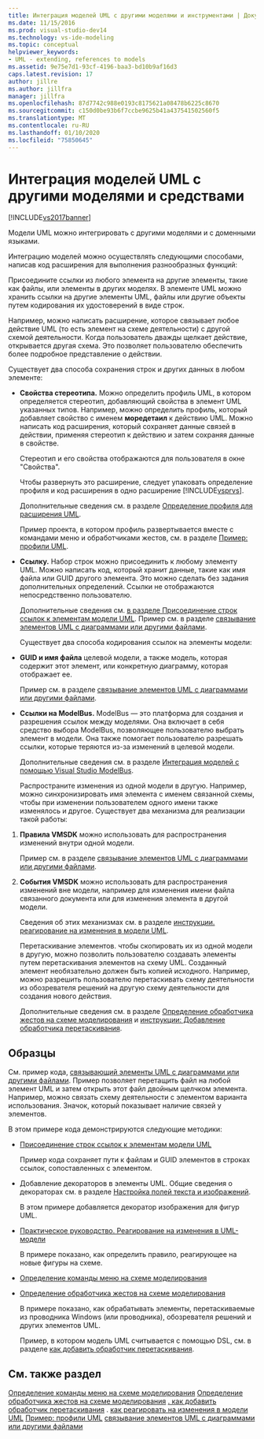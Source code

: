```yaml
---
title: Интеграция моделей UML с другими моделями и инструментами | Документация Майкрософт
ms.date: 11/15/2016
ms.prod: visual-studio-dev14
ms.technology: vs-ide-modeling
ms.topic: conceptual
helpviewer_keywords:
- UML - extending, references to models
ms.assetid: 9e75e7d1-93cf-4196-baa3-bd10b9af16d3
caps.latest.revision: 17
author: jillre
ms.author: jillfra
manager: jillfra
ms.openlocfilehash: 87d7742c988e0193c8175621a08478b6225c8670
ms.sourcegitcommit: c150d0be93b6f7ccbe9625b41a437541502560f5
ms.translationtype: MT
ms.contentlocale: ru-RU
ms.lasthandoff: 01/10/2020
ms.locfileid: "75850645"
---
```

# <a name="integrate-uml-models-with-other-models-and-tools"></a>Интеграция моделей UML с другими моделями и средствами
[!INCLUDE[vs2017banner](../includes/vs2017banner.md)]

Модели UML можно интегрировать с другими моделями и с доменными языками.

 Интеграцию моделей можно осуществлять следующими способами, написав код расширения для выполнения разнообразных функций:

 Присоедините ссылки из любого элемента на другие элементы, такие как файлы, или элементы в других моделях.
В элементе UML можно хранить ссылки на другие элементы UML, файлы или другие объекты путем кодирования их удостоверений в виде строк.

 Например, можно написать расширение, которое связывает любое действие UML (то есть элемент на схеме деятельности) с другой схемой деятельности. Когда пользователь дважды щелкает действие, открывается другая схема. Это позволяет пользователю обеспечить более подробное представление о действии.

 Существует два способа сохранения строк и других данных в любом элементе:

- **Свойства стереотипа.** Можно определить профиль UML, в котором определяется стереотип, добавляющий свойства в элемент UML указанных типов. Например, можно определить профиль, который добавляет свойство с именем **моредетаил** к действию UML. Можно написать код расширения, который сохраняет данные связей в действии, применяя стереотип к действию и затем сохраняя данные в свойстве.

   Стереотип и его свойства отображаются для пользователя в окне "Свойства".

   Чтобы развернуть это расширение, следует упаковать определение профиля и код расширения в одно расширение [!INCLUDE[vsprvs](../includes/vsprvs-md.md)].

   Дополнительные сведения см. в разделе [Определение профиля для расширения UML](../modeling/define-a-profile-to-extend-uml.md).

   Пример проекта, в котором профиль развертывается вместе с командами меню и обработчиками жестов, см. в разделе [Пример: профили UML](https://docs.microsoft.com/samples/browse/?redirectedfrom=MSDN-samples).

- **Ссылку.** Набор строк можно присоединить к любому элементу UML. Можно написать код, который хранит данные, такие как имя файла или GUID другого элемента. Это можно сделать без задания дополнительных определений. Ссылки не отображаются непосредственно пользователю.

   Дополнительные сведения см. [в разделе Присоединение строк ссылок к элементам модели UML](../modeling/attach-reference-strings-to-uml-model-elements.md). Пример см. в разделе [связывание элементов UML с диаграммами или другими файлами](https://docs.microsoft.com/samples/browse/?redirectedfrom=MSDN-samples).

  Существует два способа кодирования ссылок на элементы модели:

- **GUID и имя файла** целевой модели, а также модель, которая содержит этот элемент, или конкретную диаграмму, которая отображает ее.

   Пример см. в разделе [связывание элементов UML с диаграммами или другими файлами](https://docs.microsoft.com/samples/browse/?redirectedfrom=MSDN-samples).

- **Ссылки на ModelBus.** ModelBus — это платформа для создания и разрешения ссылок между моделями. Она включает в себя средство выбора ModelBus, позволяющее пользователю выбрать элемент в модели. Она также помогает пользователю разрешать ссылки, которые теряются из-за изменений в целевой модели.

   Дополнительные сведения см. в разделе [Интеграция моделей с помощью Visual Studio ModelBus](../modeling/integrating-models-by-using-visual-studio-modelbus.md).

  Распространите изменения из одной модели в другую.
  Например, можно синхронизировать имя элемента с именем связанной схемы, чтобы при изменении пользователем одного имени также изменялось и другое. Существует два механизма для реализации такой работы:

1. **Правила VMSDK** можно использовать для распространения изменений внутри одной модели.

    Пример см. в разделе [связывание элементов UML с диаграммами или другими файлами](https://docs.microsoft.com/samples/browse/?redirectedfrom=MSDN-samples).

2. **События VMSDK** можно использовать для распространения изменений вне модели, например для изменения имени файла связанного документа или для изменения элемента в другой модели.

   Сведения об этих механизмах см. в разделе [инструкции. реагирование на изменения в модели UML](../misc/how-to-respond-to-changes-in-a-uml-model.md).

   Перетаскивание элементов. чтобы скопировать их из одной модели в другую, можно позволить пользователю создавать элементы путем перетаскивания элементов на схему UML. Созданный элемент необязательно должен быть копией исходного. Например, можно разрешить пользователю перетаскивать схему деятельности из обозревателя решений на другую схему деятельности для создания нового действия.

   Дополнительные сведения см. в разделе [Определение обработчика жестов на схеме моделирования](../modeling/define-a-gesture-handler-on-a-modeling-diagram.md) и [инструкции: Добавление обработчика перетаскивания](../modeling/how-to-add-a-drag-and-drop-handler.md).

## <a name="samples"></a>Образцы
 См. пример кода, [связывающий элементы UML с диаграммами или другими файлами](https://docs.microsoft.com/samples/browse/?redirectedfrom=MSDN-samples). Пример позволяет перетащить файл на любой элемент UML и затем открыть этот файл двойным щелчком элемента. Например, можно связать схему деятельности с элементом варианта использования. Значок, который показывает наличие связей у элементов.

 В этом примере кода демонстрируются следующие методики:

- [Присоединение строк ссылок к элементам модели UML](../modeling/attach-reference-strings-to-uml-model-elements.md)

   Пример кода сохраняет пути к файлам и GUID элементов в строках ссылок, сопоставленных с элементом.

- Добавление декораторов в элементы UML. Общие сведения о декораторах см. в разделе [Настройка полей текста и изображений](../modeling/customizing-text-and-image-fields.md).

   В этом примере добавляется декоратор изображения для фигур UML.

- [Практическое руководство. Реагирование на изменения в UML-модели](../misc/how-to-respond-to-changes-in-a-uml-model.md)

   В примере показано, как определить правило, реагирующее на новые фигуры на схеме.

- [Определение команды меню на схеме моделирования](../modeling/define-a-menu-command-on-a-modeling-diagram.md)

- [Определение обработчика жестов на схеме моделирования](../modeling/define-a-gesture-handler-on-a-modeling-diagram.md)

   В примере показано, как обрабатывать элементы, перетаскиваемые из проводника Windows (или проводника), обозревателя решений и других элементов UML.

  Пример, в котором модель UML считывается с помощью DSL, см. в разделе [как добавить обработчик перетаскивания](../modeling/how-to-add-a-drag-and-drop-handler.md).

## <a name="see-also"></a>См. также раздел
 [Определение команды меню на схеме моделирования](../modeling/define-a-menu-command-on-a-modeling-diagram.md) [Определение обработчика жестов на схеме моделирования](../modeling/define-a-gesture-handler-on-a-modeling-diagram.md) [. как добавить обработчик перетаскивания](../modeling/how-to-add-a-drag-and-drop-handler.md) . [как реагировать на изменения в модели UML](../misc/how-to-respond-to-changes-in-a-uml-model.md) [Пример: профили UML](https://docs.microsoft.com/samples/browse/?redirectedfrom=MSDN-samples) [связывание элементов UML с диаграммами или другими файлами](https://docs.microsoft.com/samples/browse/?redirectedfrom=MSDN-samples)
